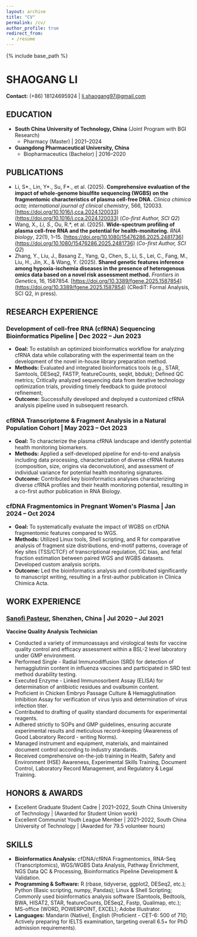 ```yaml
---
layout: archive
title: "CV"
permalink: /cv/
author_profile: true
redirect_from:
  - /resume
---
```


{% include base_path %}

# SHAOGANG LI
**Contact:** (+86) 18124695924 | li.shaogang97@gmail.com

## EDUCATION
*   **South China University of Technology, China** (Joint Program with BGI Research)
    *   Pharmacy (Master) | 2021–2024
*   **Guangdong Pharmaceutical University, China**
    *   Biopharmaceutics (Bachelor) | 2016–2020

## PUBLICATIONS
*   Li, S*., Lin, Y*., Su, F*., et al. (2025). **Comprehensive evaluation of the impact of whole-genome bisulfite sequencing (WGBS) on the fragmentomic characteristics of plasma cell-free DNA.** *Clinica chimica acta; international journal of clinical chemistry*, 566, 120033. [https://doi.org/10.1016/j.cca.2024.120033](https://doi.org/10.1016/j.cca.2024.120033) (*Co-first Author, SCI Q2*)
*   Wang, X.*, Li, S.*, Ou, R.*, et al. (2025). **Wide-spectrum profiling of plasma cell-free RNA and the potential for health-monitoring.** *RNA biology*, 22(1), 1–15. [https://doi.org/10.1080/15476286.2025.2481736](https://doi.org/10.1080/15476286.2025.2481736) (*Co-first Author, SCI Q2*)
*   Zhang, Y., Liu, J., Basang Z., Yang, Q., Chen, S., Li, S., Lei, C., Fang, M., Liu, H., Jin, X., & Wang, Y. (2025). **Shared genetic features inference among hypoxia-ischemia diseases in the presence of heterogenous omics data based on a novel risk assessment method.** *Frontiers in Genetics*, 16, 1587854. [https://doi.org/10.3389/fgene.2025.1587854](https://doi.org/10.3389/fgene.2025.1587854) (CRediT: Formal Analysis, SCI Q2, in press).

## RESEARCH EXPERIENCE

### Development of cell-free RNA (cfRNA) Sequencing Bioinformatics Pipeline | Dec 2022 – Jun 2023
*   **Goal:** To establish an optimized bioinformatics workflow for analyzing cfRNA data while collaborating with the experimental team on the development of the novel in-house library preparation method.
*   **Methods:** Evaluated and integrated bioinformatics tools (e.g., STAR, Samtools, DESeq2, FASTP, featureCounts, seqkt, bbduk); Defined QC metrics; Critically analyzed sequencing data from iterative technology optimization trials, providing timely feedback to guide protocol refinement;
*   **Outcome:** Successfully developed and deployed a customized cfRNA analysis pipeline used in subsequent research.

### cfRNA Transcriptome & Fragment Analysis in a Natural Population Cohort | May 2023 – Oct 2023
*   **Goal:** To characterize the plasma cfRNA landscape and identify potential health monitoring biomarkers.
*   **Methods:** Applied a self-developed pipeline for end-to-end analysis including data processing, characterization of diverse cfRNA features (composition, size, origins via deconvolution), and assessment of individual variance for potential health monitoring signatures.
*   **Outcome:** Contributed key bioinformatics analyses characterizing diverse cfRNA profiles and their health monitoring potential, resulting in a co-first author publication in RNA Biology.

### cfDNA Fragmentomics in Pregnant Women's Plasma | Jan 2024 – Oct 2024
*   **Goal:** To systematically evaluate the impact of WGBS on cfDNA fragmentomic features compared to WGS.
*   **Methods:** Utilized Linux tools, Shell scripting, and R for comparative analysis of fragment size distributions, end-motif patterns, coverage of Key sites (TSS/CTCF) of transcriptional regulation, GC bias, and fetal fraction estimation between paired WGS and WGBS datasets. Developed custom analysis scripts.
*   **Outcome:** Led the bioinformatics analysis and contributed significantly to manuscript writing, resulting in a first-author publication in Clinica Chimica Acta.

## WORK EXPERIENCE

### [Sanofi Pasteur](https://www.sanofi.cn/zh), Shenzhen, China | Jul 2020 – Jul 2021
**Vaccine Quality Analysis Technician**
*   Conducted a variety of immunoassays and virological tests for vaccine quality control and efficacy assessment within a BSL-2 level laboratory under GMP environment.
*   Performed Single - Radial Immunodiffusion (SRD) for detection of hemagglutinin content in influenza vaccines and participated in SRD test method durability testing.
*   Executed Enzyme - Linked Immunosorbent Assay (ELISA) for determination of antibiotic residues and ovalbumin content.
*   Proficient in Chicken Embryo Passage Culture & Hemagglutination Inhibition Assay for verification of virus lysis and determination of virus infection titer.
*   Contributed to drafting of quality standard documents for experimental reagents.
*   Adhered strictly to SOPs and GMP guidelines, ensuring accurate experimental results and meticulous record-keeping (Awareness of Good Laboratory Record - writing Norms).
*   Managed instrument and equipment, materials, and maintained document control according to industry standards.
*   Received comprehensive on-the-job training in Health, Safety and Environment (HSE) Awareness, Experimental Skills Training, Document Control, Laboratory Record Management, and Regulatory & Legal Training.

## HONORS & AWARDS
*   Excellent Graduate Student Cadre | 2021–2022, South China University of Technology | (Awarded for Student Union work)
*   Excellent Communist Youth League Member | 2021–2022, South China University of Technology | (Awarded for 79.5 volunteer hours)

## SKILLS
*   **Bioinformatics Analysis:** cfDNA/cfRNA Fragmentomics, RNA-Seq (Transcriptomics), WGS/WGBS Data Analysis, Pathway Enrichment, NGS Data QC & Processing, Bioinformatics Pipeline Development & Validation.
*   **Programming & Software:** R (rbase, tidyverse, ggplot2, DESeq2, etc.); Python (Basic scripting, numpy, Pandas); Linux & Shell Scripting; Commonly used bioinformatics analysis software (Samtools, Bedtools, BWA, HISAT2, STAR, featureCounts, DESeq2, Fastp, Qualimap, etc.); MS-office (WORD, POWERPOINT, EXCEL); Adobe Illustrator.
*   **Languages:** Mandarin (Native), English (Proficient - CET-6: 500 of 710; Actively preparing for IELTS examination, targeting overall 6.5+ for PhD admission requirements).
